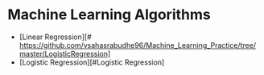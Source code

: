 # Machine Learning Algorithms

- [Linear Regression][# https://github.com/vsahasrabudhe96/Machine_Learning_Practice/tree/master/LogisticRegression]
- [Logistic Regression][#Logistic Regression]